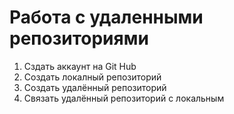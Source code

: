 # Работа с удаленными репозиториями

1. Сздать аккаунт на Git Hub
2. Создать локалный репозиторий
3. Создать удалённый репозиторий 
4. Связать удалённый репозиторий с локальным